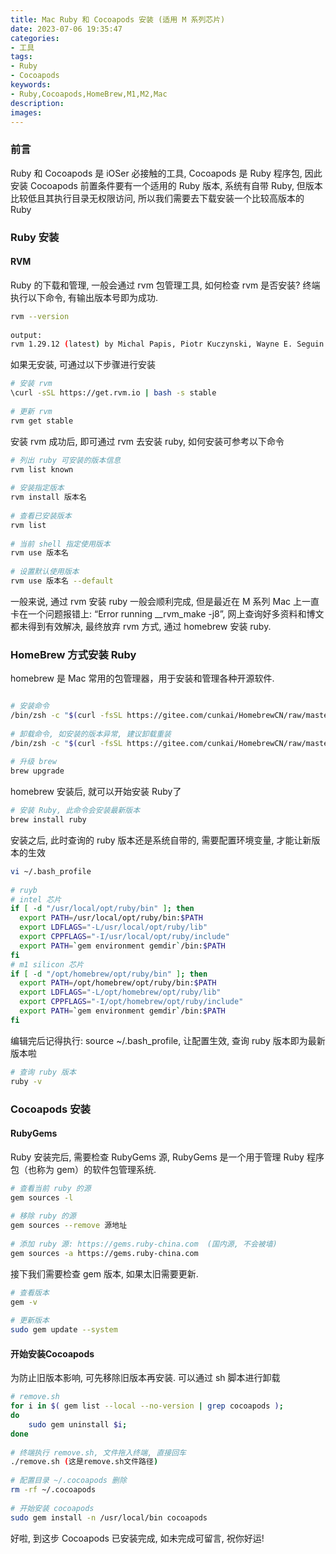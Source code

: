 ```yaml
---
title: Mac Ruby 和 Cocoapods 安装 (适用 M 系列芯片)
date: 2023-07-06 19:35:47
categories:
- 工具
tags:
- Ruby
- Cocoapods
keywords:
- Ruby,Cocoapods,HomeBrew,M1,M2,Mac
description:
images:
---
```

### 前言
Ruby 和 Cocoapods 是 iOSer 必接触的工具, Cocoapods 是 Ruby 程序包, 因此安装 Cocoapods 前置条件要有一个适用的 Ruby 版本, 系统有自带 Ruby, 但版本比较低且其执行目录无权限访问, 所以我们需要去下载安装一个比较高版本的 Ruby
<!-- more -->

### Ruby 安装
#### RVM
Ruby 的下载和管理, 一般会通过 rvm 包管理工具, 如何检查 rvm 是否安装? 终端执行以下命令, 有输出版本号即为成功.
```bash
rvm --version
 
output:
rvm 1.29.12 (latest) by Michal Papis, Piotr Kuczynski, Wayne E. Seguin [https://rvm.io]
```
如果无安装, 可通过以下步骤进行安装
```bash
# 安装 rvm
\curl -sSL https://get.rvm.io | bash -s stable
 
# 更新 rvm
rvm get stable
```
安装 rvm 成功后, 即可通过 rvm 去安装 ruby, 如何安装可参考以下命令
```bash
# 列出 ruby 可安装的版本信息
rvm list known
 
# 安装指定版本
rvm install 版本名
 
# 查看已安装版本
rvm list
 
# 当前 shell 指定使用版本
rvm use 版本名
 
# 设置默认使用版本
rvm use 版本名 --default
```
一般来说, 通过 rvm 安装 ruby 一般会顺利完成, 但是最近在 M 系列 Mac 上一直卡在一个问题报错上:  “Error running __rvm_make -j8”, 网上查询好多资料和博文都未得到有效解决, 最终放弃 rvm 方式, 通过 homebrew 安装 ruby.

### HomeBrew 方式安装 Ruby
homebrew 是 Mac 常用的包管理器，用于安装和管理各种开源软件. 
```bash

# 安装命令
/bin/zsh -c "$(curl -fsSL https://gitee.com/cunkai/HomebrewCN/raw/master/Homebrew.sh)"
 
# 卸载命令, 如安装的版本异常, 建议卸载重装
/bin/zsh -c "$(curl -fsSL https://gitee.com/cunkai/HomebrewCN/raw/master/HomebrewUninstall.sh)"
 
# 升级 brew
brew upgrade
```
homebrew 安装后, 就可以开始安装 Ruby了
```bash
# 安装 Ruby, 此命令会安装最新版本
brew install ruby
```
安装之后, 此时查询的 ruby 版本还是系统自带的, 需要配置环境变量, 才能让新版本的生效
```bash
vi ~/.bash_profile
 
# ruyb
# intel 芯片
if [ -d "/usr/local/opt/ruby/bin" ]; then
  export PATH=/usr/local/opt/ruby/bin:$PATH
  export LDFLAGS="-L/usr/local/opt/ruby/lib"
  export CPPFLAGS="-I/usr/local/opt/ruby/include"
  export PATH=`gem environment gemdir`/bin:$PATH
fi
# m1 silicon 芯片
if [ -d "/opt/homebrew/opt/ruby/bin" ]; then
  export PATH=/opt/homebrew/opt/ruby/bin:$PATH
  export LDFLAGS="-L/opt/homebrew/opt/ruby/lib"
  export CPPFLAGS="-I/opt/homebrew/opt/ruby/include"
  export PATH=`gem environment gemdir`/bin:$PATH
fi
```
编辑完后记得执行: source ~/.bash_profile, 让配置生效, 查询 ruby 版本即为最新版本啦
```bash
# 查询 ruby 版本
ruby -v
```

### Cocoapods 安装
#### RubyGems
Ruby 安装完后, 需要检查 RubyGems 源, RubyGems 是一个用于管理 Ruby 程序包（也称为 gem）的软件包管理系统.
```bash
# 查看当前 ruby 的源
gem sources -l
 
# 移除 ruby 的源
gem sources --remove 源地址
 
# 添加 ruby 源: https://gems.ruby-china.com  (国内源, 不会被墙)
gem sources -a https://gems.ruby-china.com
```
接下我们需要检查 gem 版本, 如果太旧需要更新.
```bash
# 查看版本
gem -v
 
# 更新版本
sudo gem update --system
```

#### 开始安装Cocoapods
为防止旧版本影响, 可先移除旧版本再安装. 可以通过 sh 脚本进行卸载
```bash
# remove.sh
for i in $( gem list --local --no-version | grep cocoapods );
do
    sudo gem uninstall $i;
done
 
# 终端执行 remove.sh, 文件拖入终端, 直接回车
./remove.sh (这是remove.sh文件路径)
 
# 配置目录 ~/.cocoapods 删除
rm -rf ~/.cocoapods
 
# 开始安装 cocoapods
sudo gem install -n /usr/local/bin cocoapods
```
好啦, 到这步 Cocoapods 已安装完成, 如未完成可留言, 祝你好运!
